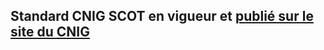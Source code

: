 ## Standard CNIG SCOT en vigueur et [publié sur le site du CNIG](https://cnig.gouv.fr/ressources-dematerialisation-documents-d-urbanisme-a2732.html)